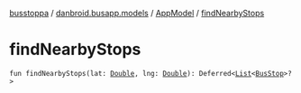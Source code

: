 [busstoppa](../../index.md) / [danbroid.busapp.models](../index.md) / [AppModel](index.md) / [findNearbyStops](./find-nearby-stops.md)

# findNearbyStops

`fun findNearbyStops(lat: `[`Double`](https://kotlinlang.org/api/latest/jvm/stdlib/kotlin/-double/index.html)`, lng: `[`Double`](https://kotlinlang.org/api/latest/jvm/stdlib/kotlin/-double/index.html)`): Deferred<`[`List`](https://kotlinlang.org/api/latest/jvm/stdlib/kotlin.collections/-list/index.html)`<`[`BusStop`](../../danbroid.busapp.data/-bus-stop/index.md)`>?>`